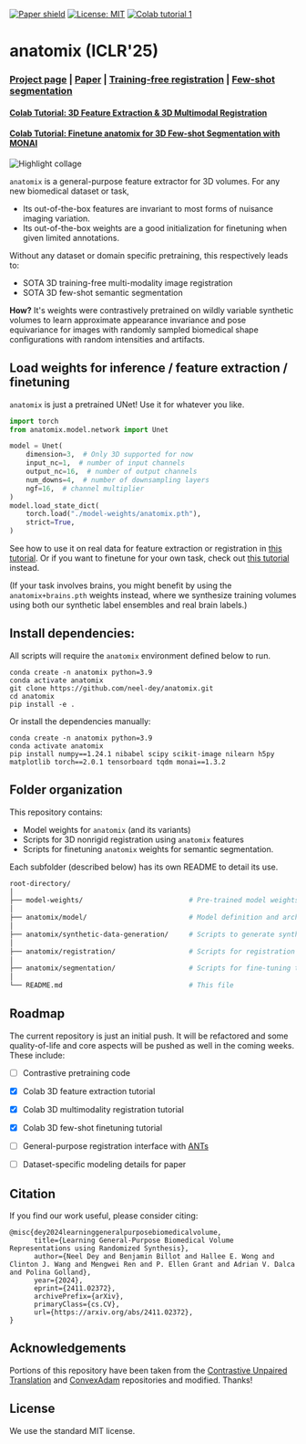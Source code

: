 [![Paper
shield](https://img.shields.io/badge/arXiv-2411.02372-red.svg)](https://arxiv.org/abs/2411.02372)
[![License:
MIT](https://img.shields.io/badge/License-MIT-blue.svg)](LICENSE)
<a href="https://colab.research.google.com/drive/1shivu4GtUoiDzDrE9RKD1RuEm3OqXJuD?usp=sharing"><img alt="Colab tutorial 1" src="https://colab.research.google.com/assets/colab-badge.svg"></a>

# anatomix (ICLR'25)

### [Project page](http://www.neeldey.com/anatomix/) | [Paper](https://arxiv.org/abs/2411.02372) | [Training-free registration](https://github.com/neel-dey/anatomix/tree/main/anatomix/registration) | [Few-shot segmentation](https://github.com/neel-dey/anatomix/tree/main/anatomix/segmentation)
#### [Colab Tutorial: 3D Feature Extraction & 3D Multimodal Registration](https://colab.research.google.com/drive/1shivu4GtUoiDzDrE9RKD1RuEm3OqXJuD?usp=sharing)
#### [Colab Tutorial: Finetune anatomix for 3D Few-shot Segmentation with MONAI](https://colab.research.google.com/drive/1WBslSRLgAAMq6o5YFif1y0kaW9Ac15XK?usp=sharing)

![Highlight collage](https://www.neeldey.com/files/anatomix_github_highlight.png)

`anatomix` is a general-purpose feature extractor for 3D volumes. For any new biomedical dataset or task,
- Its out-of-the-box features are invariant to most forms of nuisance imaging variation.
- Its out-of-the-box weights are a good initialization for finetuning when given limited annotations.

Without any dataset or domain specific pretraining, this respectively leads to:
- SOTA 3D training-free multi-modality image registration
- SOTA 3D few-shot semantic segmentation

**How?** It's weights were contrastively pretrained on wildly variable synthetic
volumes to learn approximate appearance invariance and pose
equivariance for images with randomly sampled biomedical shape configurations with
random intensities and artifacts.


## Load weights for inference / feature extraction / finetuning

`anatomix` is just a pretrained UNet! Use it for whatever you like.

```python
import torch
from anatomix.model.network import Unet

model = Unet(
    dimension=3,  # Only 3D supported for now
    input_nc=1,  # number of input channels
    output_nc=16,  # number of output channels
    num_downs=4,  # number of downsampling layers
    ngf=16,  # channel multiplier
)
model.load_state_dict(
    torch.load("./model-weights/anatomix.pth"),
    strict=True,
)
```

See how to use it on real data for feature extraction or registration in [this tutorial](https://colab.research.google.com/drive/1shivu4GtUoiDzDrE9RKD1RuEm3OqXJuD?usp=sharing). Or if you want to finetune for your own task, check out [this tutorial](https://colab.research.google.com/drive/1WBslSRLgAAMq6o5YFif1y0kaW9Ac15XK?usp=sharing) instead.

(If your task involves brains, you might benefit by using the `anatomix+brains.pth` weights instead, where we synthesize training volumes using both our synthetic label ensembles and real brain labels.)

## Install dependencies:

All scripts will require the `anatomix` environment defined below to run.

```
conda create -n anatomix python=3.9
conda activate anatomix
git clone https://github.com/neel-dey/anatomix.git
cd anatomix
pip install -e .
```

Or install the dependencies manually:
```
conda create -n anatomix python=3.9
conda activate anatomix
pip install numpy==1.24.1 nibabel scipy scikit-image nilearn h5py matplotlib torch==2.0.1 tensorboard tqdm monai==1.3.2
```

## Folder organization

This repository contains:
- Model weights for `anatomix` (and its variants)
- Scripts for 3D nonrigid registration using `anatomix` features
- Scripts for finetuning `anatomix` weights for semantic segmentation.

Each subfolder (described below) has its own README to detail its use.

```bash
root-directory/
│
├── model-weights/                          # Pre-trained model weights
│
├── anatomix/model/                         # Model definition and architecture
│
├── anatomix/synthetic-data-generation/     # Scripts to generate synthetic training data
│
├── anatomix/registration/                  # Scripts for registration using the pretrained model
│
├── anatomix/segmentation/                  # Scripts for fine-tuning the model for semantic segmentation
│
└── README.md                               # This file
```

## Roadmap

The current repository is just an initial push. It will be refactored 
and some quality-of-life and core aspects will be pushed as well in the coming weeks.
These include:
- [ ] Contrastive pretraining code 
- [x] Colab 3D feature extraction tutorial
- [x] Colab 3D multimodality registration tutorial
- [x] Colab 3D few-shot finetuning tutorial
- [ ] General-purpose registration interface with [ANTs](https://github.com/ANTsX/ANTs)
- [ ] Dataset-specific modeling details for paper


## Citation

If you find our work useful, please consider citing:

```
@misc{dey2024learninggeneralpurposebiomedicalvolume,
      title={Learning General-Purpose Biomedical Volume Representations using Randomized Synthesis}, 
      author={Neel Dey and Benjamin Billot and Hallee E. Wong and Clinton J. Wang and Mengwei Ren and P. Ellen Grant and Adrian V. Dalca and Polina Golland},
      year={2024},
      eprint={2411.02372},
      archivePrefix={arXiv},
      primaryClass={cs.CV},
      url={https://arxiv.org/abs/2411.02372}, 
}
```

## Acknowledgements

Portions of this repository have been taken from the [Contrastive Unpaired Translation](https://github.com/taesungp/contrastive-unpaired-translation) 
and [ConvexAdam](https://github.com/multimodallearning/convexAdam) repositories and modified. Thanks!

## License

We use the standard MIT license.
